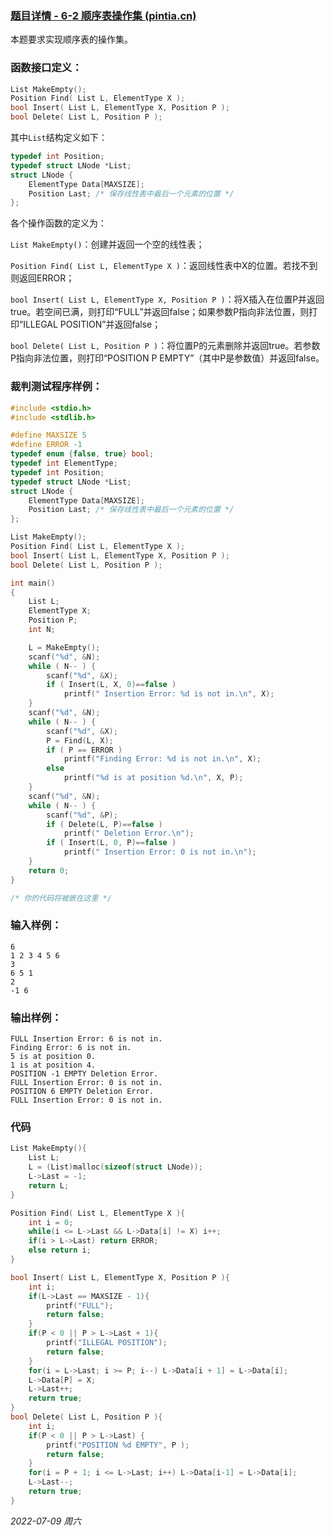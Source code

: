 ### [题目详情 - 6-2 顺序表操作集 (pintia.cn)](https://pintia.cn/problem-sets/15/problems/725)

本题要求实现顺序表的操作集。

### 函数接口定义：

```cpp
List MakeEmpty(); 
Position Find( List L, ElementType X );
bool Insert( List L, ElementType X, Position P );
bool Delete( List L, Position P );
```

其中`List`结构定义如下：

```cpp
typedef int Position;
typedef struct LNode *List;
struct LNode {
    ElementType Data[MAXSIZE];
    Position Last; /* 保存线性表中最后一个元素的位置 */
};
```

各个操作函数的定义为：

`List MakeEmpty()`：创建并返回一个空的线性表；

`Position Find( List L, ElementType X )`：返回线性表中X的位置。若找不到则返回ERROR；

`bool Insert( List L, ElementType X, Position P )`：将X插入在位置P并返回true。若空间已满，则打印“FULL”并返回false；如果参数P指向非法位置，则打印“ILLEGAL POSITION”并返回false；

`bool Delete( List L, Position P )`：将位置P的元素删除并返回true。若参数P指向非法位置，则打印“POSITION P EMPTY”（其中P是参数值）并返回false。

### 裁判测试程序样例：

```cpp
#include <stdio.h>
#include <stdlib.h>

#define MAXSIZE 5
#define ERROR -1
typedef enum {false, true} bool;
typedef int ElementType;
typedef int Position;
typedef struct LNode *List;
struct LNode {
    ElementType Data[MAXSIZE];
    Position Last; /* 保存线性表中最后一个元素的位置 */
};

List MakeEmpty(); 
Position Find( List L, ElementType X );
bool Insert( List L, ElementType X, Position P );
bool Delete( List L, Position P );

int main()
{
    List L;
    ElementType X;
    Position P;
    int N;

    L = MakeEmpty();
    scanf("%d", &N);
    while ( N-- ) {
        scanf("%d", &X);
        if ( Insert(L, X, 0)==false )
            printf(" Insertion Error: %d is not in.\n", X);
    }
    scanf("%d", &N);
    while ( N-- ) {
        scanf("%d", &X);
        P = Find(L, X);
        if ( P == ERROR )
            printf("Finding Error: %d is not in.\n", X);
        else
            printf("%d is at position %d.\n", X, P);
    }
    scanf("%d", &N);
    while ( N-- ) {
        scanf("%d", &P);
        if ( Delete(L, P)==false )
            printf(" Deletion Error.\n");
        if ( Insert(L, 0, P)==false )
            printf(" Insertion Error: 0 is not in.\n");
    }
    return 0;
}

/* 你的代码将被嵌在这里 */
```

### 输入样例：

```in
6
1 2 3 4 5 6
3
6 5 1
2
-1 6
```

### 输出样例：

```out
FULL Insertion Error: 6 is not in.
Finding Error: 6 is not in.
5 is at position 0.
1 is at position 4.
POSITION -1 EMPTY Deletion Error.
FULL Insertion Error: 0 is not in.
POSITION 6 EMPTY Deletion Error.
FULL Insertion Error: 0 is not in.
```

### 代码

```cpp
List MakeEmpty(){
    List L;
    L = (List)malloc(sizeof(struct LNode));
    L->Last = -1;
    return L;
}

Position Find( List L, ElementType X ){
    int i = 0;
    while(i <= L->Last && L->Data[i] != X) i++;
    if(i > L->Last) return ERROR;
    else return i;
}

bool Insert( List L, ElementType X, Position P ){
    int i;
    if(L->Last == MAXSIZE - 1){
        printf("FULL"); 
        return false; 
    }
    if(P < 0 || P > L->Last + 1){
        printf("ILLEGAL POSITION");
        return false; 
    }
    for(i = L->Last; i >= P; i--) L->Data[i + 1] = L->Data[i];
    L->Data[P] = X;
    L->Last++;
    return true;
}
bool Delete( List L, Position P ){
    int i;
    if(P < 0 || P > L->Last) {
        printf("POSITION %d EMPTY", P ); 
        return false; 
    }
    for(i = P + 1; i <= L->Last; i++) L->Data[i-1] = L->Data[i];
    L->Last--;
    return true;  
}
```


*2022-07-09 周六*